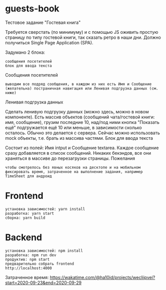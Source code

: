 # guests-book
Тестовое задание "Гостевая книга"

Требуется сверстать (по минимуму) и с помощью JS оживить простую страницу по типу гостевой книги, так сказать ретро в наши дни. Должно получиться Single Page Application (SPA).

Задумано 2 блока:

    сообщения посетителей
    блок для ввода текста

Сообщения посетителей

    выводим все подряд сообщения, в каждом из них есть Имя и Сообщение
    (желательна) постраничная навигация или Ленивая подгрузка данных (см. ниже)

Ленивая подгрузка данных

Сделать ленивую подгрузку данных (можно здесь, можно в новом компоненте). Есть массив объектов (сообщений чата/гостевой книги: имя, сообщение), грузим последние 10, над/под ними кнопка "Показать ещё" подгружается ещё 10 или меньше, в зависимости сколько осталось. Обычно это делается с сервера. Сейчас можно использовать mock объекты, т.е. брать из массива частями.
Блок для ввода текста

Состоит из полей: Имя intput и Сообщение textarea. Каждое сообщение сразу добавляется в список сообщений. Никаких бекэндов, все они храняться в массиве до перезагрузки страницы.
Пожелания

    чтобы смотрелось без явных косяков на десктопе и на мобильном
    фиксировать время, затраченное на выполнение задания, например TimeSheet для андроид

# Frontend
    установка зависимостей: yarn install
    разработка: yarn start
    сборка: yarn build

# Backend
    установка зависимостей: npm install
    разработка: npm run dev
    продуктив: npm start
    предварительно собрать frontend
    http://localhost:4000

Затраченное время: https://wakatime.com/@ha10id/projects/wecliipvei?start=2020-09-23&end=2020-09-29